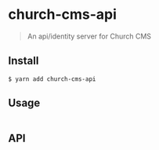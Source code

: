 # church-cms-api

> An api/identity server for Church CMS


## Install

```
$ yarn add church-cms-api
```


## Usage

```js

```


## API
